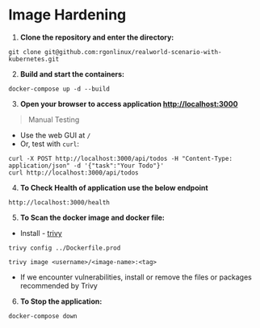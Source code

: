 # Image Hardening

1. **Clone the repository and enter the directory:**
```
git clone git@github.com:rgonlinux/realworld-scenario-with-kubernetes.git
```

2. **Build and start the containers:**
```
docker-compose up -d --build
```
3. **Open your browser to access application [http://localhost:3000](http://localhost:3000)**  

>Manual Testing

- Use the web GUI at `/`
- Or, test with `curl`:
```
curl -X POST http://localhost:3000/api/todos -H "Content-Type: application/json" -d '{"task":"Your Todo"}'
curl http://localhost:3000/api/todos
```

4. **To Check Health of application use the below endpoint**

```
http://localhost:3000/health
```

5. **To Scan the docker image and docker file:**

- Install - [trivy](https://trivy.dev/v0.18.3/installation/)

```
trivy config ../Dockerfile.prod
```

```
trivy image <username>/<image-name>:<tag>
```

- If we encounter vulnerabilities, install or remove the files or packages recommended by Trivy

6. **To Stop the application:**

```
docker-compose down
```